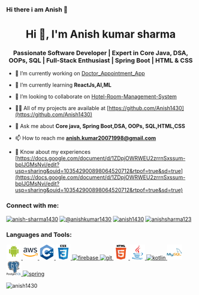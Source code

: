 ### Hi there i am Anish 👋
<h1 align="center">Hi 👋, I'm Anish kumar sharma</h1>
<h3 align="center">Passionate Software Developer | Expert in Core Java, DSA, OOPs, SQL | Full-Stack Enthusiast | Spring Boot | HTML & CSS</h3>

- 🔭 I’m currently working on [Doctor_Appointment_App](https://github.com/Anish1430/Doctor_Appointment_App)

- 🌱 I’m currently learning **ReactJs,AI,ML**

- 👯 I’m looking to collaborate on [Hotel-Room-Management-System](https://github.com/Anish1430/Hotel-Room-Management-System)

- 👨‍💻 All of my projects are available at [https://github.com/Anish1430](https://github.com/Anish1430)

- 💬 Ask me about **Core java, Spring Boot,DSA, OOPs, SQL,HTML,CSS**

- 📫 How to reach me **anish.kumar20071998@gmail.com**

- 📄 Know about my experiences [https://docs.google.com/document/d/1ZDpjOWRWEU2zrrnSxssum-bplJGMsNvi/edit?usp=sharing&ouid=103542900898064520712&rtpof=true&sd=true](https://docs.google.com/document/d/1ZDpjOWRWEU2zrrnSxssum-bplJGMsNvi/edit?usp=sharing&ouid=103542900898064520712&rtpof=true&sd=true)

<h3 align="left">Connect with me:</h3>
<p align="left">
<a href="https://linkedin.com/in/anish-sharma1430" target="blank"><img align="center" src="https://raw.githubusercontent.com/rahuldkjain/github-profile-readme-generator/master/src/images/icons/Social/linked-in-alt.svg" alt="anish-sharma1430" height="30" width="40" /></a>
<a href="https://www.hackerrank.com/@anishkumar1430" target="blank"><img align="center" src="https://raw.githubusercontent.com/rahuldkjain/github-profile-readme-generator/master/src/images/icons/Social/hackerrank.svg" alt="@anishkumar1430" height="30" width="40" /></a>
<a href="https://www.leetcode.com/anish1430" target="blank"><img align="center" src="https://raw.githubusercontent.com/rahuldkjain/github-profile-readme-generator/master/src/images/icons/Social/leet-code.svg" alt="anish1430" height="30" width="40" /></a>
<a href="https://auth.geeksforgeeks.org/user/anishsharma123" target="blank"><img align="center" src="https://raw.githubusercontent.com/rahuldkjain/github-profile-readme-generator/master/src/images/icons/Social/geeks-for-geeks.svg" alt="anishsharma123" height="30" width="40" /></a>
</p>

<h3 align="left">Languages and Tools:</h3>
<p align="left"> <a href="https://developer.android.com" target="_blank" rel="noreferrer"> <img src="https://raw.githubusercontent.com/devicons/devicon/master/icons/android/android-original-wordmark.svg" alt="android" width="40" height="40"/> </a> <a href="https://aws.amazon.com" target="_blank" rel="noreferrer"> <img src="https://raw.githubusercontent.com/devicons/devicon/master/icons/amazonwebservices/amazonwebservices-original-wordmark.svg" alt="aws" width="40" height="40"/> </a> <a href="https://www.w3schools.com/cpp/" target="_blank" rel="noreferrer"> <img src="https://raw.githubusercontent.com/devicons/devicon/master/icons/cplusplus/cplusplus-original.svg" alt="cplusplus" width="40" height="40"/> </a> <a href="https://www.w3schools.com/css/" target="_blank" rel="noreferrer"> <img src="https://raw.githubusercontent.com/devicons/devicon/master/icons/css3/css3-original-wordmark.svg" alt="css3" width="40" height="40"/> </a> <a href="https://firebase.google.com/" target="_blank" rel="noreferrer"> <img src="https://www.vectorlogo.zone/logos/firebase/firebase-icon.svg" alt="firebase" width="40" height="40"/> </a> <a href="https://git-scm.com/" target="_blank" rel="noreferrer"> <img src="https://www.vectorlogo.zone/logos/git-scm/git-scm-icon.svg" alt="git" width="40" height="40"/> </a> <a href="https://www.w3.org/html/" target="_blank" rel="noreferrer"> <img src="https://raw.githubusercontent.com/devicons/devicon/master/icons/html5/html5-original-wordmark.svg" alt="html5" width="40" height="40"/> </a> <a href="https://www.java.com" target="_blank" rel="noreferrer"> <img src="https://raw.githubusercontent.com/devicons/devicon/master/icons/java/java-original.svg" alt="java" width="40" height="40"/> </a> <a href="https://kotlinlang.org" target="_blank" rel="noreferrer"> <img src="https://www.vectorlogo.zone/logos/kotlinlang/kotlinlang-icon.svg" alt="kotlin" width="40" height="40"/> </a> <a href="https://www.mysql.com/" target="_blank" rel="noreferrer"> <img src="https://raw.githubusercontent.com/devicons/devicon/master/icons/mysql/mysql-original-wordmark.svg" alt="mysql" width="40" height="40"/> </a> <a href="https://www.postgresql.org" target="_blank" rel="noreferrer"> <img src="https://raw.githubusercontent.com/devicons/devicon/master/icons/postgresql/postgresql-original-wordmark.svg" alt="postgresql" width="40" height="40"/> </a> <a href="https://spring.io/" target="_blank" rel="noreferrer"> <img src="https://www.vectorlogo.zone/logos/springio/springio-icon.svg" alt="spring" width="40" height="40"/> </a> </p>

<p><img align="center" src="https://github-readme-stats.vercel.app/api/top-langs?username=anish1430&show_icons=true&theme=dark&locale=en&layout=compact" alt="anish1430" /></p>
